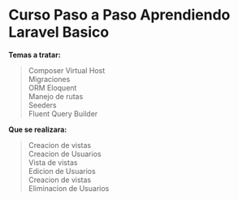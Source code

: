# Curso Paso a Paso Aprendiendo Laravel Basico

**Temas a tratar:**

> Composer
> Virtual Host <br />
> Migraciones <br />
> ORM Eloquent <br />
> Manejo de rutas <br />
> Seeders <br />
> Fluent Query Builder <br />

**Que se realizara:**

> Creacion de vistas <br />
> Creacion de Usuarios <br />
> Vista de vistas <br />
> Edicion de Usuarios <br />
> Creacion de vistas <br />
> Eliminacion de Usuarios <br />

